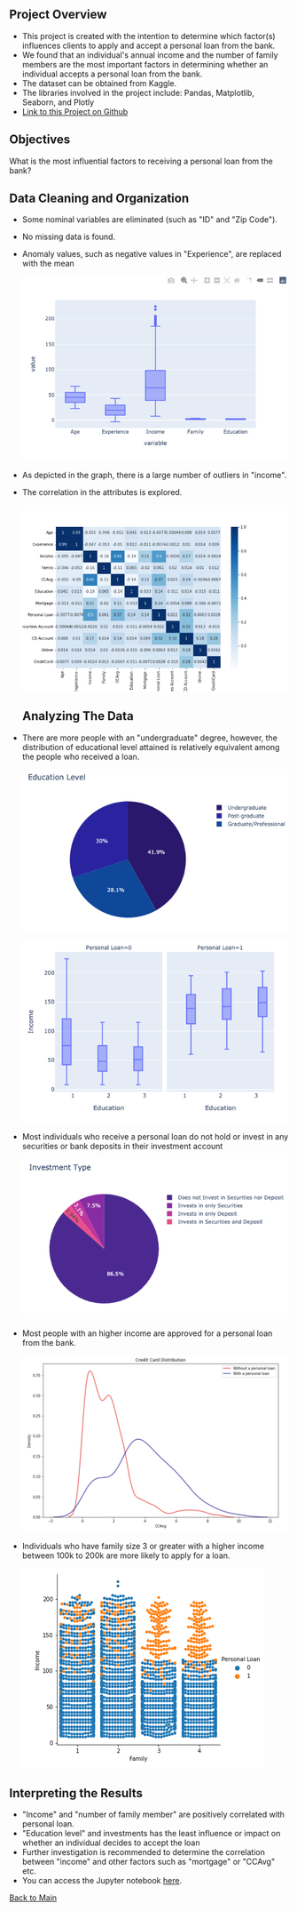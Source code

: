 ## Project Overview

- This project is created with the intention to determine which factor(s) influences clients to apply and accept a personal loan from the bank. 
- We found that an individual's annual income and the number of family members are the most important factors in determining whether an individual accepts a personal loan from the bank.
- The dataset can be obtained from Kaggle.
- The libraries involved in the project include: Pandas, Matplotlib, Seaborn, and Plotly
- [Link to this Project on Github](https://github.com/ewang58/Personal-Loan-Analysis/blob/master/Code/Finance_data_analysis.ipynb)



## Objectives

What is the most influential factors to receiving a personal loan from the bank?



## Data Cleaning and Organization

- Some nominal variables are eliminated (such as "ID" and "Zip Code").

- No missing data is found.

- Anomaly values, such as negative values in "Experience", are replaced with the mean

  ![outliers](Images/outliers.png)

- As depicted in the graph, there is a large number of outliers in "income".

- The correlation in the attributes is explored.

  ![heatmap](Images/heatmap.png)

  ## Analyzing The Data

- There are more people with an "undergraduate" degree, however, the distribution of educational level attained is relatively equivalent among the people who received a loan. 

  ![pie_education_level](Images/pie_education_level.png)

  ![bar_education_level](Images/bar_education_level.png)



- Most individuals who receive a personal loan do not hold or invest in any securities or bank deposits in their investment account

  ![pie_investment_type](Images/pie_investment_type.png)



- Most people with an higher income are approved for a personal loan from the bank.

  ![credit_card_distribution](Images/credit_card_distribution.png)



- Individuals who have family size 3 or greater with a higher income between 100k to 200k are more likely to apply for a loan.

  ![catplot](Images/catplot.png)





## Interpreting the Results

- "Income" and "number of family member" are positively correlated with personal loan.
- "Education level" and investments has the least influence or impact on whether an individual decides to accept the loan
- Further investigation is recommended to determine the correlation between "income" and other factors such as "mortgage" or "CCAvg" etc.
- You can access the Jupyter notebook [here](https://github.com/ewang58/Personal-Loan-Analysis/blob/master/Code/Finance_data_analysis.ipynb).





[Back to Main](https://ewang58.github.io/My_Portfolio_by_Edward_Wang/)
